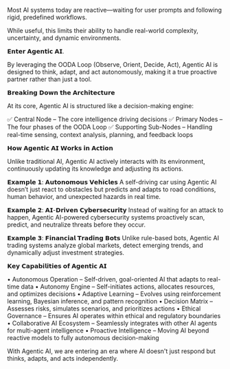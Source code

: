 Most AI systems today are reactive—waiting for user prompts and following rigid, predefined workflows. 

While useful, this limits their ability to handle real-world complexity, uncertainty, and dynamic environments. 

𝗘𝗻𝘁𝗲𝗿 𝗔𝗴𝗲𝗻𝘁𝗶𝗰 𝗔𝗜. 

By leveraging the OODA Loop (Observe, Orient, Decide, Act), Agentic AI is designed to think, adapt, and act autonomously, making it a true proactive partner rather than just a tool. 

𝗕𝗿𝗲𝗮𝗸𝗶𝗻𝗴 𝗗𝗼𝘄𝗻 𝘁𝗵𝗲 𝗔𝗿𝗰𝗵𝗶𝘁𝗲𝗰𝘁𝘂𝗿𝗲 

At its core, Agentic AI is structured like a decision-making engine: 

✅ Central Node – The core intelligence driving decisions 
✅ Primary Nodes – The four phases of the OODA Loop 
✅ Supporting Sub-Nodes – Handling real-time sensing, context analysis, planning, and feedback loops 

𝗛𝗼𝘄 𝗔𝗴𝗲𝗻𝘁𝗶𝗰 𝗔𝗜 𝗪𝗼𝗿𝗸𝘀 𝗶𝗻 𝗔𝗰𝘁𝗶𝗼𝗻 

Unlike traditional AI, Agentic AI actively interacts with its environment, continuously updating its knowledge and adjusting its actions. 

𝗘𝘅𝗮𝗺𝗽𝗹𝗲 𝟭: 𝗔𝘂𝘁𝗼𝗻𝗼𝗺𝗼𝘂𝘀 𝗩𝗲𝗵𝗶𝗰𝗹𝗲𝘀 
A self-driving car using Agentic AI doesn’t just react to obstacles but predicts and adapts to road conditions, human behavior, and unexpected hazards in real time. 

𝗘𝘅𝗮𝗺𝗽𝗹𝗲 𝟮: 𝗔𝗜-𝗗𝗿𝗶𝘃𝗲𝗻 𝗖𝘆𝗯𝗲𝗿𝘀𝗲𝗰𝘂𝗿𝗶𝘁𝘆 
Instead of waiting for an attack to happen, Agentic AI-powered cybersecurity systems proactively scan, predict, and neutralize threats before they occur. 

𝗘𝘅𝗮𝗺𝗽𝗹𝗲 𝟯: 𝗙𝗶𝗻𝗮𝗻𝗰𝗶𝗮𝗹 𝗧𝗿𝗮𝗱𝗶𝗻𝗴 𝗕𝗼𝘁𝘀 
Unlike rule-based bots, Agentic AI trading systems analyze global markets, detect emerging trends, and dynamically adjust investment strategies. 

𝗞𝗲𝘆 𝗖𝗮𝗽𝗮𝗯𝗶𝗹𝗶𝘁𝗶𝗲𝘀 𝗼𝗳 𝗔𝗴𝗲𝗻𝘁𝗶𝗰 𝗔𝗜 

• Autonomous Operation – Self-driven, goal-oriented AI that adapts to real-time data 
• Autonomy Engine – Self-initiates actions, allocates resources, and optimizes decisions 
• Adaptive Learning – Evolves using reinforcement learning, Bayesian inference, and pattern recognition 
• Decision Matrix – Assesses risks, simulates scenarios, and prioritizes actions 
• Ethical Governance – Ensures AI operates within ethical and regulatory boundaries 
• Collaborative AI Ecosystem – Seamlessly integrates with other AI agents for multi-agent intelligence 
• Proactive Intelligence – Moving AI beyond reactive models to fully autonomous decision-making 


With Agentic AI, we are entering an era where AI doesn't just respond but thinks, adapts, and acts independently. 
